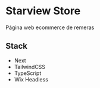 # Starview Store

Página web ecommerce de remeras

## Stack

- Next
- TailwindCSS
- TypeScript
- Wix Headless
